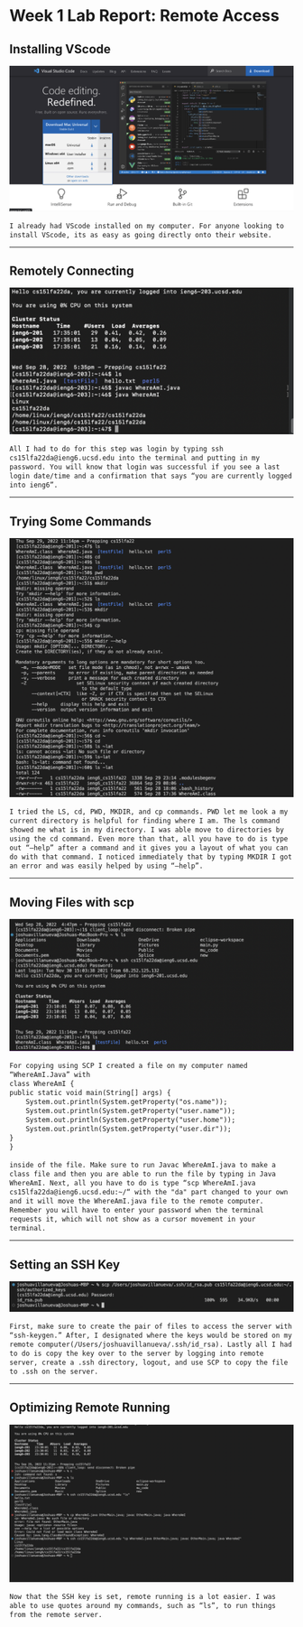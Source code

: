 # Week 1 Lab Report: Remote Access




## Installing VScode
![Installing VScode](LabWeek1.1.png)

    I already had VScode installed on my computer. For anyone looking to install VScode, its as easy as going directly onto their website.
---
## Remotely Connecting
![Remotely Connecting](LabWeek1.2.png)

    All I had to do for this step was login by typing ssh cs15lfa22da@ieng6.ucsd.edu into the terminal and putting in my password. You will know that login was successful if you see a last login date/time and a confirmation that says “you are currently logged into ieng6”.
---
## Trying Some Commands
![Trying Some Commands](LabWeek1.3.png)

    I tried the LS, cd, PWD, MKDIR, and cp commands. PWD let me look a my current directory is helpful for finding where I am. The ls command showed me what is in my directory. I was able move to directories by using the cd command. Even more than that, all you have to do is type out “—help” after a command and it gives you a layout of what you can do with that command. I noticed immediately that by typing MKDIR I got an error and was easily helped by using “—help”.
---
## Moving Files with scp
![Moving Files with scp](LabWeek1.4.png)

    For copying using SCP I created a file on my computer named “WhereAmI.Java” with 
    class WhereAmI {
    public static void main(String[] args) {
        System.out.println(System.getProperty("os.name"));
        System.out.println(System.getProperty("user.name"));
        System.out.println(System.getProperty("user.home"));
        System.out.println(System.getProperty("user.dir"));
    }
    }

    inside of the file. Make sure to run Javac WhereAmI.java to make a class file and then you are able to run the file by typing in Java WhereAmI. Next, all you have to do is type “scp WhereAmI.java cs15lfa22da@ieng6.ucsd.edu:~/“ with the "da" part changed to your own and it will move the WhereAmI.java file to the remote computer. Remember you will have to enter your password when the terminal requests it, which will not show as a cursor movement in your terminal. 

---
## Setting an SSH Key
![Setting an SSH Key](LabWeek1.5.png)

    First, make sure to create the pair of files to access the server with “ssh-keygen.” After, I designated where the keys would be stored on my remote computer(/Users/joshuavillanueva/.ssh/id_rsa). Lastly all I had to do is copy the key over to the server by logging into remote server, create a .ssh directory, logout, and use SCP to copy the file to .ssh on the server.

---
## Optimizing Remote Running
![Optimizing Remote Running](LabWeek1.6.png)

    Now that the SSH key is set, remote running is a lot easier. I was able to use quotes around my commands, such as “ls”, to run things from the remote server.
